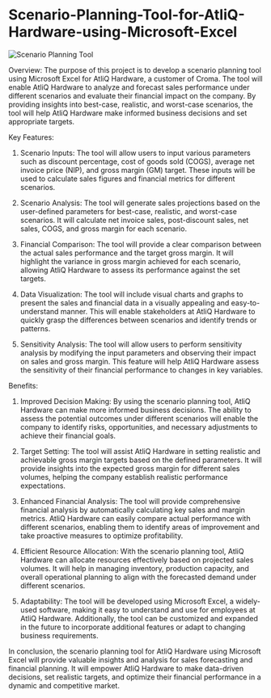 # Scenario-Planning-Tool-for-AtliQ-Hardware-using-Microsoft-Excel

![Scenario Planning Tool]("Scenario_planning_tool_for_AtliQ_Hardware.jpg")

Overview:
The purpose of this project is to develop a scenario planning tool using Microsoft Excel for AtliQ Hardware, a customer of Croma. The tool will enable AtliQ Hardware to analyze and forecast sales performance under different scenarios and evaluate their financial impact on the company. By providing insights into best-case, realistic, and worst-case scenarios, the tool will help AtliQ Hardware make informed business decisions and set appropriate targets.

Key Features:

1. Scenario Inputs: The tool will allow users to input various parameters such as discount percentage, cost of goods sold (COGS), average net invoice price (NIP), and gross margin (GM) target. These inputs will be used to calculate sales figures and financial metrics for different scenarios.

2. Scenario Analysis: The tool will generate sales projections based on the user-defined parameters for best-case, realistic, and worst-case scenarios. It will calculate net invoice sales, post-discount sales, net sales, COGS, and gross margin for each scenario.

3. Financial Comparison: The tool will provide a clear comparison between the actual sales performance and the target gross margin. It will highlight the variance in gross margin achieved for each scenario, allowing AtliQ Hardware to assess its performance against the set targets.

4. Data Visualization: The tool will include visual charts and graphs to present the sales and financial data in a visually appealing and easy-to-understand manner. This will enable stakeholders at AtliQ Hardware to quickly grasp the differences between scenarios and identify trends or patterns.

5. Sensitivity Analysis: The tool will allow users to perform sensitivity analysis by modifying the input parameters and observing their impact on sales and gross margin. This feature will help AtliQ Hardware assess the sensitivity of their financial performance to changes in key variables.

Benefits:

1. Improved Decision Making: By using the scenario planning tool, AtliQ Hardware can make more informed business decisions. The ability to assess the potential outcomes under different scenarios will enable the company to identify risks, opportunities, and necessary adjustments to achieve their financial goals.

2. Target Setting: The tool will assist AtliQ Hardware in setting realistic and achievable gross margin targets based on the defined parameters. It will provide insights into the expected gross margin for different sales volumes, helping the company establish realistic performance expectations.

3. Enhanced Financial Analysis: The tool will provide comprehensive financial analysis by automatically calculating key sales and margin metrics. AtliQ Hardware can easily compare actual performance with different scenarios, enabling them to identify areas of improvement and take proactive measures to optimize profitability.

4. Efficient Resource Allocation: With the scenario planning tool, AtliQ Hardware can allocate resources effectively based on projected sales volumes. It will help in managing inventory, production capacity, and overall operational planning to align with the forecasted demand under different scenarios.

5. Adaptability: The tool will be developed using Microsoft Excel, a widely-used software, making it easy to understand and use for employees at AtliQ Hardware. Additionally, the tool can be customized and expanded in the future to incorporate additional features or adapt to changing business requirements.

In conclusion, the scenario planning tool for AtliQ Hardware using Microsoft Excel will provide valuable insights and analysis for sales forecasting and financial planning. It will empower AtliQ Hardware to make data-driven decisions, set realistic targets, and optimize their financial performance in a dynamic and competitive market.




